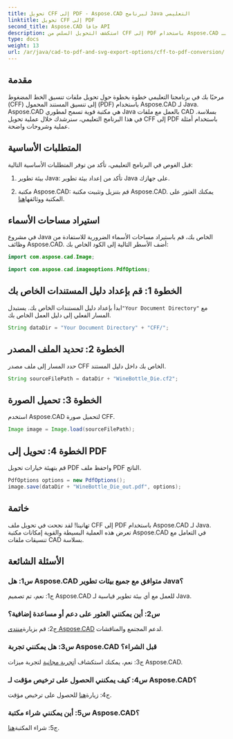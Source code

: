 ```yaml
---
title: تحويل CFF إلى PDF - Aspose.CAD لبرنامج Java التعليمي
linktitle: تحويل CFF إلى PDF
second_title: Aspose.CAD جافا API
description: استكشف التحويل السلس من CFF إلى PDF باستخدام Aspose.CAD لـ Java. خطوات سهلة ونتائج موثوقة.
type: docs
weight: 13
url: /ar/java/cad-to-pdf-and-svg-export-options/cff-to-pdf-conversion/
---
```

## مقدمة

مرحبًا بك في برنامجنا التعليمي خطوة بخطوة حول تحويل ملفات تنسيق الخط المضغوط (CFF) إلى تنسيق المستند المحمول (PDF) باستخدام Aspose.CAD لـ Java. Aspose.CAD هي مكتبة قوية تسمح لمطوري Java بالعمل مع ملفات CAD بسلاسة. في هذا البرنامج التعليمي، سنرشدك خلال عملية تحويل CFF إلى PDF باستخدام أمثلة عملية وشروحات واضحة.

## المتطلبات الأساسية

قبل الغوص في البرنامج التعليمي، تأكد من توفر المتطلبات الأساسية التالية:

1. بيئة تطوير Java: تأكد من إعداد بيئة تطوير Java على جهازك.

2.  مكتبة Aspose.CAD: قم بتنزيل وتثبيت مكتبة Aspose.CAD. يمكنك العثور على المكتبة ووثائقها[هنا](https://releases.aspose.com/cad/java/).

## استيراد مساحات الأسماء

في مشروع Java الخاص بك، قم باستيراد مساحات الأسماء الضرورية للاستفادة من وظائف Aspose.CAD. أضف الأسطر التالية إلى الكود الخاص بك:

```java
import com.aspose.cad.Image;

import com.aspose.cad.imageoptions.PdfOptions;
```

## الخطوة 1: قم بإعداد دليل المستندات الخاص بك

 ابدأ بإعداد دليل المستندات الخاص بك. يستبدل`"Your Document Directory"` مع المسار الفعلي إلى دليل العمل الخاص بك.

```java
String dataDir = "Your Document Directory" + "CFF/";
```

## الخطوة 2: تحديد الملف المصدر

حدد المسار إلى ملف مصدر CFF الخاص بك داخل دليل المستند.

```java
String sourceFilePath = dataDir + "WineBottle_Die.cf2";
```

## الخطوة 3: تحميل الصورة

استخدم Aspose.CAD لتحميل صورة CFF.

```java
Image image = Image.load(sourceFilePath);
```

## الخطوة 4: تحويل إلى PDF

قم بتهيئة خيارات تحويل PDF واحفظ ملف PDF الناتج.

```java
PdfOptions options = new PdfOptions();
image.save(dataDir + "WineBottle_Die_out.pdf", options);
```

## خاتمة

تهانينا! لقد نجحت في تحويل ملف CFF إلى PDF باستخدام Aspose.CAD لـ Java. تعرض هذه العملية البسيطة والقوية إمكانات مكتبة Aspose.CAD في التعامل مع تنسيقات ملفات CAD بسلاسة.

## الأسئلة الشائعة

### س1: هل Aspose.CAD متوافق مع جميع بيئات تطوير Java؟

ج1: نعم، تم تصميم Aspose.CAD للعمل مع أي بيئة تطوير قياسية لـ Java.

### س2: أين يمكنني العثور على دعم أو مساعدة إضافية؟

 ج2: قم بزيارة[منتدى Aspose.CAD](https://forum.aspose.com/c/cad/19) لدعم المجتمع والمناقشات.

### س3: هل يمكنني تجربة Aspose.CAD قبل الشراء؟

 ج3: نعم، يمكنك استكشاف أ[تجربة مجانية](https://releases.aspose.com/) لتجربة ميزات Aspose.CAD.

### س4: كيف يمكنني الحصول على ترخيص مؤقت لـ Aspose.CAD؟

 ج4: زيارة[هنا](https://purchase.aspose.com/temporary-license/) للحصول على ترخيص مؤقت.

### س5: أين يمكنني شراء مكتبة Aspose.CAD؟

 ج5: شراء المكتبة[هنا](https://purchase.aspose.com/buy).